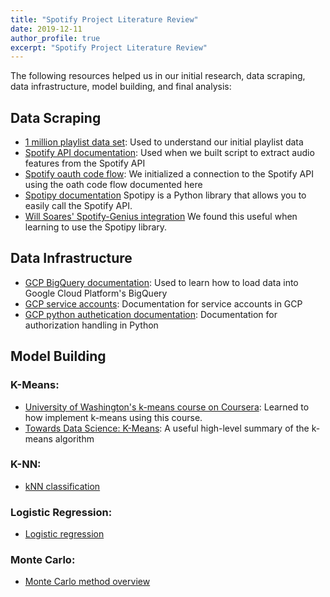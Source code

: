 ```yaml
---
title: "Spotify Project Literature Review"
date: 2019-12-11
author_profile: true
excerpt: "Spotify Project Literature Review"
---
```


The following resources helped us in our initial research, data scraping, 
data infrastructure, model building, and final analysis: 

## Data Scraping
- [1 million playlist data set](https://recsys-challenge.spotify.com/): Used to understand our initial playlist data
- [Spotify API documentation](https://developer.spotify.com/documentation/web-api/reference/tracks/get-audio-features/): Used when we built script to extract audio features from the Spotify API
- [Spotify oauth code flow](https://developer.spotify.com/documentation/general/guides/authorization-guide/#authorization-code-flow): We initialized a connection to the Spotify API using the oath code flow documented here
- [Spotipy documentation](https://spotipy.readthedocs.io/en/latest/) Spotipy is a Python library that allows you to easily call the Spotify API. 
- [Will Soares' Spotify-Genius integration](https://dev.to/willamesoares/how-to-integrate-spotify-and-genius-api-to-easily-crawl-song-lyrics-with-python-4o62) We found this useful when learning to use the Spotipy library.

## Data Infrastructure
- [GCP BigQuery documentation](https://cloud.google.com/bigquery/docs/): Used to learn how to load data into Google Cloud Platform's BigQuery  
- [GCP service accounts](https://cloud.google.com/iam/docs/service-accounts): Documentation for service accounts in GCP  
- [GCP python authetication documentation](https://cloud.google.com/docs/authentication/getting-started#auth-cloud-implicit-python): Documentation for authorization handling in Python

## Model Building
### K-Means:
- [University of Washington's k-means course on Coursera](https://www.coursera.org/learn/ml-clustering-and-retrieval): Learned to how implement k-means using this course.
- [Towards Data Science: K-Means](https://towardsdatascience.com/understanding-k-means-clustering-in-machine-learning-6a6e67336aa1): A useful high-level summary of the k-means algorithm

### K-NN:
- [kNN classification](https://github.com/Harvard-IACS/2019-CS109A/tree/master/content/lectures/lecture10/presentation)

### Logistic Regression:
- [Logistic regression](https://github.com/Harvard-IACS/2019-CS109A/tree/master/content/lectures/lecture10/presentation)

### Monte Carlo:
- [Monte Carlo method overview](https://en.wikipedia.org/wiki/Monte_Carlo_method)